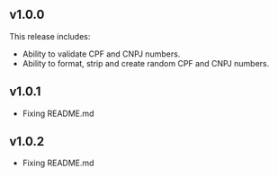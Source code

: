 ## v1.0.0

This release includes:

* Ability to validate CPF and CNPJ numbers.
* Ability to format, strip and create random CPF and CNPJ numbers.

## v1.0.1

* Fixing README.md

## v1.0.2

* Fixing README.md